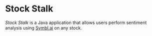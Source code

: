# Stock Stalk
*Stock Stalk* is a Java application that allows users perform sentiment analysis using [Symbl.ai](https://symbl.ai/) on any stock.

